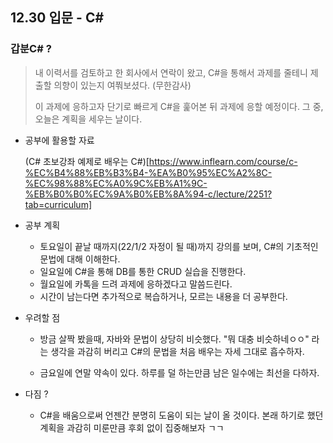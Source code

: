 ## 12.30 입문 - C#

### 갑분C# ?

> 내 이력서를 검토하고 한 회사에서 연락이 왔고, C#을 통해서 과제를 줄테니 제출할 의향이 있는지 여쭤보셨다. (무한감사)
>
> 이 과제에 응하고자 단기로 빠르게 C#을 훑어본 뒤 과제에 응할 예정이다. 그 중, 오늘은 계획을 세우는 날이다.



* 공부에 활용할 자료

  (C# 초보강좌 예제로 배우는 C#)[https://www.inflearn.com/course/c-%EC%B4%88%EB%B3%B4-%EA%B0%95%EC%A2%8C-%EC%98%88%EC%A0%9C%EB%A1%9C-%EB%B0%B0%EC%9A%B0%EB%8A%94-c/lecture/2251?tab=curriculum]

  

* 공부 계획

  * 토요일이 끝날 때까지(22/1/2 자정이 될 때)까지 강의를 보며, C#의 기초적인 문법에 대해 이해한다.
  * 일요일에 C#을 통해 DB를 통한 CRUD 실습을 진행한다.
  * 월요일에 카톡을 드려 과제에 응하겠다고 말씀드린다.
  * 시간이 남는다면 추가적으로 복습하거나, 모르는 내용을 더 공부한다.

  

* 우려할 점

  * 방금 살짝 봤을때, 자바와 문법이 상당히 비슷했다. "뭐 대충 비슷하네ㅇㅇ" 라는 생각을 과감히 버리고 C#의 문법을 처음 배우는 자세 그대로 흡수하자.

  * 금요일에 연말 약속이 있다. 하루를 덜 하는만큼 남은 일수에는 최선을 다하자.

    

* 다짐 ?
  * C#을 배움으로써 언젠간 분명히 도움이 되는 날이 올 것이다. 본래 하기로 했던 계획을 과감히 미룬만큼 후회 없이 집중해보자 ㄱㄱ